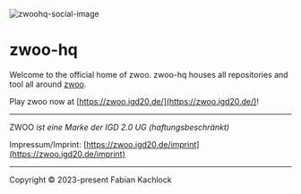 ![zwoohq-social-image](https://github.com/zwoo-hq/.github/assets/47701374/3780ad36-7ad4-48e4-ae8c-add887ba8ee9)

# zwoo-hq

Welcome to the official home of zwoo. zwoo-hq houses all repositories and tool all around [zwoo](https://github.com/fabiankachlock/zwoo).

Play zwoo now at [https://zwoo.igd20.de/](https://zwoo.igd20.de/)!

---

ZWOO *ist eine Marke der IGD 2.0 UG (haftungsbeschränkt)*

Impressum/Imprint: [https://zwoo.igd20.de/imprint](https://zwoo.igd20.de/imprint)

---

Copyright © 2023-present Fabian Kachlock

